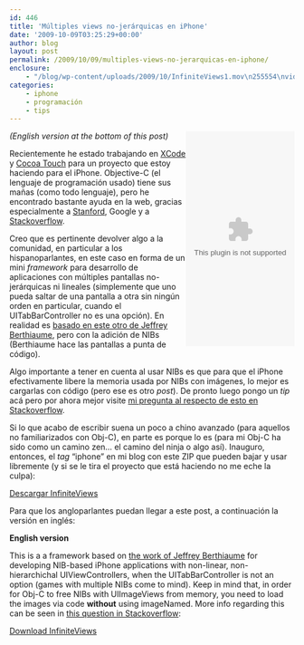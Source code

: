 ```yaml
---
id: 446
title: 'Múltiples views no-jerárquicas en iPhone'
date: '2009-10-09T03:25:29+00:00'
author: blog
layout: post
permalink: /2009/10/09/multiples-views-no-jerarquicas-en-iphone/
enclosure:
    - "/blog/wp-content/uploads/2009/10/InfiniteViews1.mov\n255554\nvideo/quicktime\n"
categories:
    - iphone
    - programación
    - tips
---
```


<object classid="clsid:02bf25d5-8c17-4b23-bc80-d3488abddc6b" codebase="http://www.apple.com/qtactivex/qtplugin.cab#version=6,0,2,0" height="380" style="width: 192px; height: 380px;" width="192"><param name="src" value="/blog/wp-content/uploads/2009/10/InfiniteViews1.mov"></param><param name="align" value="right"></param><embed align="right" height="380" src="/blog/wp-content/uploads/2009/10/InfiniteViews1.mov" style="width: 192px; height: 380px;" type="video/quicktime" width="192"></embed></object>

*(English version at the bottom of this post)*

Recientemente he estado trabajando en [XCode](http://developer.apple.com/TOOLS/Xcode/) y [Cocoa Touch](http://developer.apple.com/technology/cocoa.html) para un proyecto que estoy haciendo para el iPhone. Objective-C (el lenguaje de programación usado) tiene sus mañas (como todo lenguaje), pero he encontrado bastante ayuda en la web, gracias especialmente a [Stanford](http://itunes.stanford.edu/), Google y a [Stackoverflow](http://stackoverflow.com/users/160933/mga).

Creo que es pertinente devolver algo a la comunidad, en particular a los hispanoparlantes, en este caso en forma de un mini *framework* para desarrollo de aplicaciones con múltiples pantallas no-jerárquicas ni lineales (simplemente que uno pueda saltar de una pantalla a otra sin ningún orden en particular, cuando el UITabBarController no es una opción). En realidad es [basado en este otro de Jeffrey Berthiaume](http://www.pushplay.net/blog_detail.php?id=27 " Framework for having Multiple Views in an iPhone app"), pero con la adición de NIBs (Berthiaume hace las pantallas a punta de código).

Algo importante a tener en cuenta al usar NIBs es que para que el iPhone efectivamente libere la memoria usada por NIBs con imágenes, lo mejor es cargarlas con código (pero ese es otro *post*). De pronto luego pongo un *tip* acá pero por ahora mejor visite [mi pregunta al respecto de esto en Stackoverflow](http://stackoverflow.com/questions/1482934/iphone-app-with-multiple-views-subviews-memory-is-not-being-deallocated "iphone app with multiple views/subviews: memory is not being deallocated").

Si lo que acabo de escribir suena un poco a chino avanzado (para aquellos no familiarizados con Obj-C), en parte es porque lo es (para mi Obj-C ha sido como un camino zen… el camino del ninja o algo así). Inauguro, entonces, el *tag* “iphone” en mi blog con este ZIP que pueden bajar y usar libremente (y si se le tira el proyecto que está haciendo no me eche la culpa):

[Descargar InfiniteViews](/assets/uploads/2009/10/InfiniteViews.zip)

Para que los angloparlantes puedan llegar a este post, a continuación la versión en inglés:

**English version**

This is a a framework based on [the work of Jeffrey Berthiaume](http://www.pushplay.net/blog_detail.php?id=27 " Framework for having Multiple Views in an iPhone app") for developing NIB-based iPhone applications with non-linear, non-hierarchichal UIViewControllers, when the UITabBarController is not an option (games with multiple NIBs come to mind). Keep in mind that, in order for Obj-C to free NIBs with UIImageViews from memory, you need to load the images via code **without** using imageNamed. More info regarding this can be seen in [this question in Stackoverflow](http://stackoverflow.com/questions/1482934/iphone-app-with-multiple-views-subviews-memory-is-not-being-deallocated "iphone app with multiple views/subviews: memory is not being deallocated"):

[Download InfiniteViews](/assets/uploads/2009/10/InfiniteViews.zip)